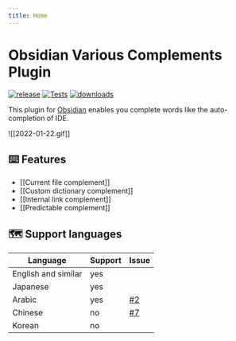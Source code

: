 ```yaml
---
title: Home
---
```


# Obsidian Various Complements Plugin

[![release](https://camo.githubusercontent.com/81ecc0b4160befe42a102c433e724fd34a9d8d41a9f5437bce6d95daa41daad4/68747470733a2f2f696d672e736869656c64732e696f2f6769746875622f72656c656173652f746164617368692d61696b6177612f6f6273696469616e2d766172696f75732d636f6d706c656d656e74732d706c7567696e2e737667)](https://github.com/tadashi-aikawa/obsidian-various-complements-plugin/releases/latest) [![Tests](https://github.com/tadashi-aikawa/obsidian-various-complements-plugin/workflows/Tests/badge.svg)](https://github.com/tadashi-aikawa/obsidian-various-complements-plugin/actions) [![downloads](https://camo.githubusercontent.com/e80827692a41bec3243355dfac8f3c1edc74bcc8ad4da5b55480b711e286d4de/68747470733a2f2f696d672e736869656c64732e696f2f6769746875622f646f776e6c6f6164732f746164617368692d61696b6177612f6f6273696469616e2d766172696f75732d636f6d706c656d656e74732d706c7567696e2f746f74616c)](https://camo.githubusercontent.com/e80827692a41bec3243355dfac8f3c1edc74bcc8ad4da5b55480b711e286d4de/68747470733a2f2f696d672e736869656c64732e696f2f6769746875622f646f776e6c6f6164732f746164617368692d61696b6177612f6f6273696469616e2d766172696f75732d636f6d706c656d656e74732d706c7567696e2f746f74616c)

This plugin for [Obsidian] enables you complete words like the auto-completion of IDE.

![[2022-01-22.gif]]

## ⌨️ Features

- [[Current file complement]]
- [[Custom dictionary complement]]
- [[Internal link complement]]
- [[Predictable complement]]

## 🗺️ Support languages

| Language            | Support | Issue |
| ------------------- | ------- | ----- |
| English and similar | yes     |       |
| Japanese            | yes     |       |
| Arabic              | yes     | [#2]  |
| Chinese             | no      | [#7]  |
| Korean              | no      |       |


[Obsidian]: https://obsidian.md/
[#2]: https://github.com/tadashi-aikawa/obsidian-various-complements-plugin/issues/2
[#7]: https://github.com/tadashi-aikawa/obsidian-various-complements-plugin/issues/7
